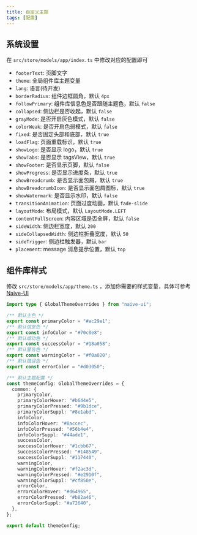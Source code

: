 ```yaml
---
title: 自定义主题
tags: [配置]
---
```


## 系统设置

在 `src/store/models/app/index.ts` 中修改对应的配置即可

- `footerText`: 页脚文字
- `theme`: 全局组件库主题变量
- `lang`: 语言(待开发)
- `borderRadius`: 组件边框圆角，默认 `4px`
- `followPrimary`: 组件库信息色是否跟随主题色，默认 `false`
- `collapsed`: 侧边栏是否收起，默认 `false`
- `grayMode`: 是否开启灰色模式，默认 `false`
- `colorWeak`: 是否开启色弱模式，默认 `false`
- `fixed`: 是否固定头部和底部，默认 `true`
- `loadFlag`: 页面重载标识，默认 `true`
- `showLogo`: 是否显示 logo，默认 `true`
- `showTabs`: 是否显示 tagsView，默认 `true`
- `showFooter`: 是否显示页脚，默认 `false`
- `showProgress`: 是否显示进度条，默认 `true`
- `showBreadcrumb`: 是否显示面包屑，默认 `true`
- `showBreadcrumbIcon`: 是否显示面包屑图标，默认 `true`
- `showWatermark`: 是否显示水印，默认 `false`
- `transitionAnimation`: 页面过度动画，默认 `fade-slide`
- `layoutMode`: 布局模式，默认 `LayoutMode.LEFT`
- `contentFullScreen`: 内容区域是否全屏，默认 `false`
- `sideWidth`: 侧边栏宽度，默认 `200`
- `sideCollapsedWidth`: 侧边栏折叠宽度，默认 `50`
- `sideTrigger`: 侧边栏触发器，默认 `bar`
- `placement`: message 消息提示位置，默认 `top`

## 组件库样式

修改 `src/store/models/app/theme.ts` ，添加你需要的样式变量，具体可参考 [Naive-UI](https://www.naiveui.com/zh-CN/dark/docs/customize-theme#调整组件主题变量)

```ts [src/store/models/app/theme.ts]
import type { GlobalThemeOverrides } from "naive-ui";

/** 默认主色 */
export const primaryColor = "#ac29e1";
/** 默认信息色 */
export const infoColor = "#70c0e8";
/** 默认成功色 */
export const successColor = "#18a058";
/** 默认警告色 */
export const warningColor = "#f0a020";
/** 默认错误色 */
export const errorColor = "#d03050";

/** 默认主题配置 */
const themeConfig: GlobalThemeOverrides = {
  common: {
    primaryColor,
    primaryColorHover: "#b644e5",
    primaryColorPressed: "#9b1dce",
    primaryColorSuppl: "#8e1abd",
    infoColor,
    infoColorHover: "#8accec",
    infoColorPressed: "#56b4e4",
    infoColorSuppl: "#44ade1",
    successColor,
    successColorHover: "#1cbb67",
    successColorPressed: "#148549",
    successColorSuppl: "#117440",
    warningColor,
    warningColorHover: "#f2ac3d",
    warningColorPressed: "#e2910f",
    warningColorSuppl: "#cf850e",
    errorColor,
    errorColorHover: "#d64965",
    errorColorPressed: "#b82a46",
    errorColorSuppl: "#a72640",
  },
};

export default themeConfig;
```
